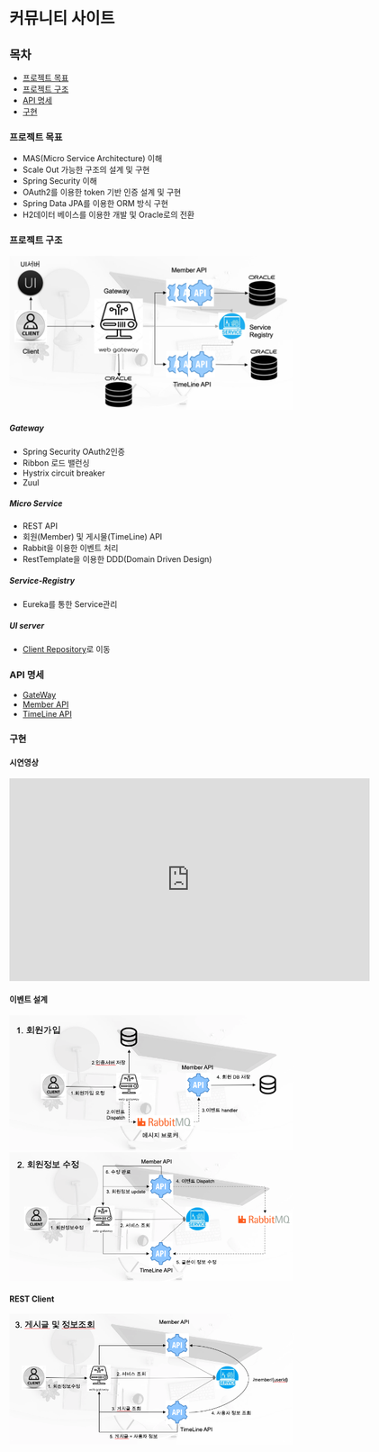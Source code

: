 # 커뮤니티 사이트

## 목차
- [프로젝트 목표](###프로젝트-목표)
- [프로젝트 구조](###프로젝트-구조)
- [API 명세](###api-명세)
- [구현](###구현)


### 프로젝트 목표
- MAS(Micro Service Architecture) 이해
- Scale Out 가능한 구조의 설계 및 구현
- Spring Security 이해
- OAuth2를 이용한 token 기반 인증 설계 및 구현
- Spring Data JPA를 이용한 ORM 방식 구현
- H2데이터 베이스를 이용한 개발 및 Oracle로의 전환


### 프로젝트 구조
<img src="/resource/project-structure.png" />

##### Gateway
- Spring Security OAuth2인증
- Ribbon 로드 밸런싱
- Hystrix circuit breaker
- Zuul

##### Micro Service
- REST API
- 회원(Member) 및 게시물(TimeLine) API
- Rabbit을 이용한 이벤트 처리
- RestTemplate을 이용한 DDD(Domain Driven Design)

##### Service-Registry
- Eureka를 통한 Service관리

##### UI server
- [Client Repository](https://github.com/open-msa-service/open-msa-web-client)로 이동

### API 명세
- [GateWay](https://github.com/open-msa-service/open-msa-web-server/tree/master/msa_gateway)
- [Member API](https://github.com/open-msa-service/open-msa-web-server/tree/master/msa_member)
- [TimeLine API](https://github.com/open-msa-service/open-msa-web-server/tree/master/msa_timeline)


### 구현
#### 시연영상
<iframe width="640" height="360" src="https://www.youtube.com/embed/xfzPemVeXJs" frameborder="0" gesture="media" allowfullscreen=""></iframe>

#### 이벤트 설계
<img src="/resource/register.png" />
<img src="/resource/modify.png" />

#### REST Client
<img src="/resource/timeline.png" />
